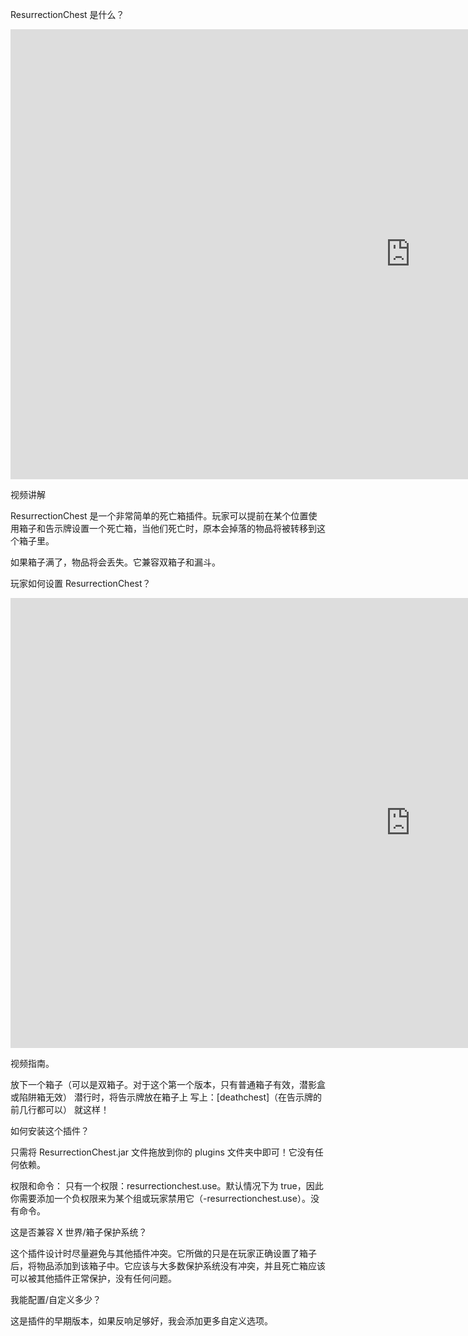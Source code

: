 ResurrectionChest 是什么？

<p>
<iframe width="1280" height="720" src="https://www.youtube.com/embed/zgpSsu9NoXA?si=Vy9Hb9BoZxNhjnmj" title="YouTube video player" frameborder="0" allow="accelerometer; autoplay; clipboard-write; encrypted-media; gyroscope; picture-in-picture; web-share" allowfullscreen></iframe>
</p>

视频讲解

ResurrectionChest 是一个非常简单的死亡箱插件。玩家可以提前在某个位置使用箱子和告示牌设置一个死亡箱，当他们死亡时，原本会掉落的物品将被转移到这个箱子里。

如果箱子满了，物品将会丢失。它兼容双箱子和漏斗。

玩家如何设置 ResurrectionChest？

<p>
<iframe width="1280" height="720" src="https://www.youtube.com/embed/unMSW2WL2AE?si=9uqtEM9u0MlEUvkC" title="YouTube video player" frameborder="0" allow="accelerometer; autoplay; clipboard-write; encrypted-media; gyroscope; picture-in-picture; web-share" allowfullscreen></iframe>
</p>
视频指南。

放下一个箱子（可以是双箱子。对于这个第一个版本，只有普通箱子有效，潜影盒或陷阱箱无效）
潜行时，将告示牌放在箱子上
写上：[deathchest]（在告示牌的前几行都可以）
就这样！

如何安装这个插件？

只需将 ResurrectionChest.jar 文件拖放到你的 plugins 文件夹中即可！它没有任何依赖。

权限和命令：
只有一个权限：resurrectionchest.use。默认情况下为 true，因此你需要添加一个负权限来为某个组或玩家禁用它（-resurrectionchest.use）。没有命令。

这是否兼容 X 世界/箱子保护系统？

这个插件设计时尽量避免与其他插件冲突。它所做的只是在玩家正确设置了箱子后，将物品添加到该箱子中。它应该与大多数保护系统没有冲突，并且死亡箱应该可以被其他插件正常保护，没有任何问题。

我能配置/自定义多少？

这是插件的早期版本，如果反响足够好，我会添加更多自定义选项。